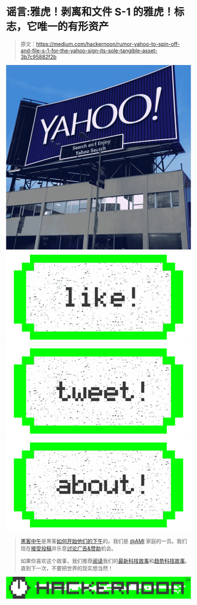 # 谣言:雅虎！剥离和文件 S-1 的雅虎！标志，它唯一的有形资产

> 原文：<https://medium.com/hackernoon/rumor-yahoo-to-spin-off-and-file-s-1-for-the-yahoo-sign-its-sole-tangible-asset-3b7c95882f2b>

![](img/66d687719864932416602867cfb6dbe0.png)[![](img/50ef4044ecd4e250b5d50f368b775d38.png)](http://bit.ly/HackernoonFB)[![](img/979d9a46439d5aebbdcdca574e21dc81.png)](https://goo.gl/k7XYbx)[![](img/2930ba6bd2c12218fdbbf7e02c8746ff.png)](https://goo.gl/4ofytp)

> [黑客中午](http://bit.ly/Hackernoon)是黑客[如何开始他们的下午](https://hackernoon.com/tagged/start)的。我们是 [@AMI](http://bit.ly/atAMIatAMI) 家庭的一员。我们现在[接受投稿](http://bit.ly/hackernoonsubmission)并乐意[讨论广告&赞助](mailto:partners@amipublications.com)机会。
> 
> 如果你喜欢这个故事，我们推荐[阅读](https://hackernoon.com/tagged/reading)我们的[最新科技故事](http://bit.ly/hackernoonlatestt)和[趋势科技故事](https://hackernoon.com/trending)。直到下一次，不要把世界的现实想当然！

[![](img/be0ca55ba73a573dce11effb2ee80d56.png)](https://goo.gl/Ahtev1)